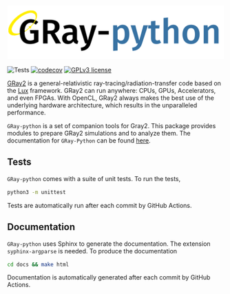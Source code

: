 ![GRay-python-logo](gray-python.png)

![Tests](https://github.com/Sbozzolo/gray-python/workflows/Tests/badge.svg)
[![codecov](https://codecov.io/gh/Sbozzolo/gray-python/branch/master/graph/badge.svg?token=P8JZQHJWPC)](https://codecov.io/gh/Sbozzolo/gray-python)
[![GPLv3
license](https://img.shields.io/badge/License-GPLv3-blue.svg)](http://perso.crans.org/besson/LICENSE.html)

[GRay2](https://github.com/luxsrc/gray) is a general-relativistic
ray-tracing/radiation-transfer code based on the
[Lux](https://github.com/luxsrc/lux) framework. GRay2 can run anywhere: CPUs,
GPUs, Accelerators, and even FPGAs. With OpenCL, GRay2 always makes the best use
of the underlying hardware architecture, which results in the unparalleled
performance.

``GRay-python`` is a set of companion tools for Gray2. This package provides
modules to prepare GRay2 simulations and to analyze them. The documentation for
``GRay-Python`` can be found [here](https://sbozzolo.github.io/gray-python).

## Tests

``GRay-python`` comes with a suite of unit tests. To run the tests, 
```sh
python3 -m unittest
```
Tests are automatically run after each commit by GitHub Actions.

## Documentation

``GRay-python`` uses Sphinx to generate the documentation. The extension
`syphinx-argparse` is needed. To produce the documentation
```sh
cd docs && make html
```
Documentation is automatically generated after each commit by GitHub Actions.
